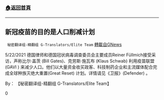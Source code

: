 ###  [:house:返回首頁](https://github.com/ourhimalayas/txt)
---

## 新冠疫苗的目的是人口削减计划
` 秘密翻译组-精翻组 G-Translators/Elite Team` [轉載自GNews](https://gnews.org/zh-hans/1271427/)

5/22/2021 德国律师和德国冠状病毒调查委员会主要成员Reiner Füllmich接受采访，声称比尔·盖茨 (Bill Gates)、克劳斯·施瓦布 (Klaus Schwab) 利用疫苗联盟(GAVI ) 来减少人口。他们以大量资金收买政客、科技制药企业和主流媒体配合完成全球种族灭绝大重置(Great Reset) 计划。详情请见《卫报》(Defender) 。

By： 【秘密翻译组-精翻组 G-Translators/Elite Team】

0
